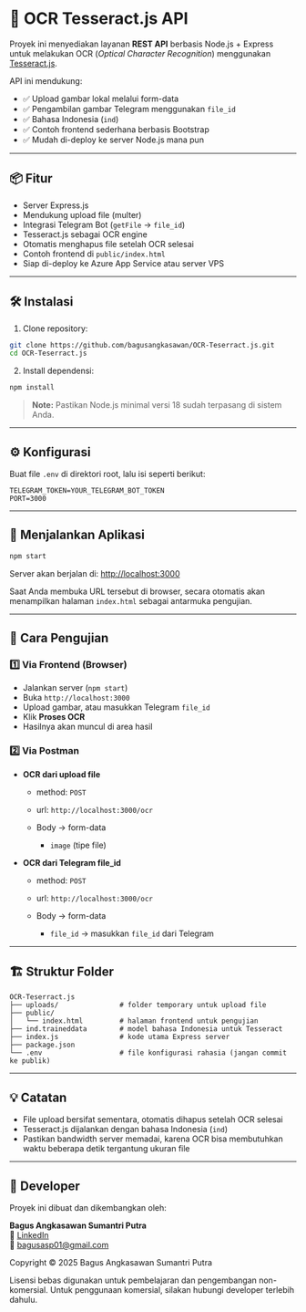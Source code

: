# 🚀 OCR Tesseract.js API

Proyek ini menyediakan layanan **REST API** berbasis Node.js + Express untuk melakukan OCR (*Optical Character Recognition*) menggunakan [Tesseract.js](https://tesseract.projectnaptha.com/).

API ini mendukung:
* ✅ Upload gambar lokal melalui form-data
* ✅ Pengambilan gambar Telegram menggunakan `file_id`
* ✅ Bahasa Indonesia (`ind`)
* ✅ Contoh frontend sederhana berbasis Bootstrap
* ✅ Mudah di-deploy ke server Node.js mana pun

---

## 📦 Fitur

* Server Express.js
* Mendukung upload file (multer)
* Integrasi Telegram Bot (`getFile` → `file_id`)
* Tesseract.js sebagai OCR engine
* Otomatis menghapus file setelah OCR selesai
* Contoh frontend di `public/index.html`
* Siap di-deploy ke Azure App Service atau server VPS

---

## 🛠️ Instalasi

1. Clone repository:

```bash
git clone https://github.com/bagusangkasawan/OCR-Teserract.js.git
cd OCR-Teserract.js
```

2. Install dependensi:

```bash
npm install
```

> **Note:** Pastikan Node.js minimal versi 18 sudah terpasang di sistem Anda.

---

## ⚙️ Konfigurasi

Buat file `.env` di direktori root, lalu isi seperti berikut:

```env
TELEGRAM_TOKEN=YOUR_TELEGRAM_BOT_TOKEN
PORT=3000
```

---

## 🚀 Menjalankan Aplikasi

```bash
npm start
```

Server akan berjalan di:
[http://localhost:3000](http://localhost:3000)

Saat Anda membuka URL tersebut di browser, secara otomatis akan menampilkan halaman `index.html` sebagai antarmuka pengujian.

---

## 🧪 Cara Pengujian

### 1️⃣ Via Frontend (Browser)

* Jalankan server (`npm start`)
* Buka `http://localhost:3000`
* Upload gambar, atau masukkan Telegram `file_id`
* Klik **Proses OCR**
* Hasilnya akan muncul di area hasil

### 2️⃣ Via Postman

* **OCR dari upload file**

  * method: `POST`
  * url: `http://localhost:3000/ocr`
  * Body → form-data

    * `image` (tipe file)

* **OCR dari Telegram file\_id**

  * method: `POST`
  * url: `http://localhost:3000/ocr`
  * Body → form-data

    * `file_id` → masukkan `file_id` dari Telegram

---

## 🏗️ Struktur Folder

```
OCR-Teserract.js
├── uploads/               # folder temporary untuk upload file
├── public/
│   └── index.html         # halaman frontend untuk pengujian
├── ind.traineddata        # model bahasa Indonesia untuk Tesseract
├── index.js               # kode utama Express server
├── package.json
└── .env                   # file konfigurasi rahasia (jangan commit ke publik)
```

---

## 💡 Catatan

* File upload bersifat sementara, otomatis dihapus setelah OCR selesai
* Tesseract.js dijalankan dengan bahasa Indonesia (`ind`)
* Pastikan bandwidth server memadai, karena OCR bisa membutuhkan waktu beberapa detik tergantung ukuran file

---

## 👤 Developer

Proyek ini dibuat dan dikembangkan oleh:

**Bagus Angkasawan Sumantri Putra**  
🔗 [LinkedIn](https://www.linkedin.com/in/bagus-angkasawan-sumantri-putra)  
📧 bagusasp01@gmail.com  

Copyright © 2025 Bagus Angkasawan Sumantri Putra

Lisensi bebas digunakan untuk pembelajaran dan pengembangan non-komersial. Untuk penggunaan komersial, silakan hubungi developer terlebih dahulu.
